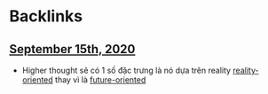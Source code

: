 
# Backlinks
## [September 15th, 2020](<September 15th, 2020.md>)
- Higher thought sẽ có 1 số đặc trưng là nó dựa trên reality [reality-oriented](<reality-oriented.md>) thay vì là [future-oriented](<future-oriented.md>)


